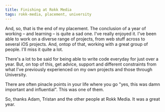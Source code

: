 ```yaml
---
title: Finishing at Rokk Media
tags: rokk-media, placement, university
---
```


And, so, that is the end of my placement. The conclusion of a year of working
– and learning – is quite a sad one. I've really enjoyed it. I've been able to
work on a diverse range of projects, from web stuff across to several
iOS projects. And, ontop of that, working with a great group of people. I'll
miss it quite a lot.

There's a lot to be said for being able to write code everyday for just over
a year. But, on top of this, get advice, support and different constraints from
what I've previously experienced on my own projects and those through
University.

There are often pinacle points in your life where you go "yes, this was damn
important and influential". This was one of them.

So, thanks Adam, Tristan and the other people at Rokk Media. It was a great year.

